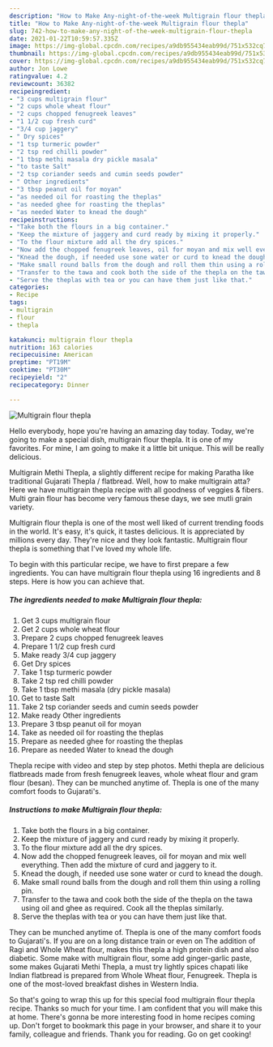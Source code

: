 ```yaml
---
description: "How to Make Any-night-of-the-week Multigrain flour thepla"
title: "How to Make Any-night-of-the-week Multigrain flour thepla"
slug: 742-how-to-make-any-night-of-the-week-multigrain-flour-thepla
date: 2021-01-22T10:59:57.335Z
image: https://img-global.cpcdn.com/recipes/a9db955434eab99d/751x532cq70/multigrain-flour-thepla-recipe-main-photo.jpg
thumbnail: https://img-global.cpcdn.com/recipes/a9db955434eab99d/751x532cq70/multigrain-flour-thepla-recipe-main-photo.jpg
cover: https://img-global.cpcdn.com/recipes/a9db955434eab99d/751x532cq70/multigrain-flour-thepla-recipe-main-photo.jpg
author: Jon Lowe
ratingvalue: 4.2
reviewcount: 36382
recipeingredient:
- "3 cups multigrain flour"
- "2 cups whole wheat flour"
- "2 cups chopped fenugreek leaves"
- "1 1/2 cup fresh curd"
- "3/4 cup jaggery"
- " Dry spices"
- "1 tsp turmeric powder"
- "2 tsp red chilli powder"
- "1 tbsp methi masala dry pickle masala"
- "to taste Salt"
- "2 tsp coriander seeds and cumin seeds powder"
- " Other ingredients"
- "3 tbsp peanut oil for moyan"
- "as needed oil for roasting the theplas"
- "as needed ghee for roasting the theplas"
- "as needed Water to knead the dough"
recipeinstructions:
- "Take both the flours in a big container."
- "Keep the mixture of jaggery and curd ready by mixing it properly."
- "To the flour mixture add all the dry spices."
- "Now add the chopped fenugreek leaves, oil for moyan and mix well everything. Then add the mixture of curd and jaggery to it."
- "Knead the dough, if needed use sone water or curd to knead the dough."
- "Make small round balls from the dough and roll them thin using a rolling pin."
- "Transfer to the tawa and cook both the side of the thepla on the tawa using oil and ghee as required. Cook all the theplas similarly."
- "Serve the theplas with tea or you can have them just like that."
categories:
- Recipe
tags:
- multigrain
- flour
- thepla

katakunci: multigrain flour thepla 
nutrition: 163 calories
recipecuisine: American
preptime: "PT19M"
cooktime: "PT30M"
recipeyield: "2"
recipecategory: Dinner

---
```



![Multigrain flour thepla](https://img-global.cpcdn.com/recipes/a9db955434eab99d/751x532cq70/multigrain-flour-thepla-recipe-main-photo.jpg)

Hello everybody, hope you're having an amazing day today. Today, we're going to make a special dish, multigrain flour thepla. It is one of my favorites. For mine, I am going to make it a little bit unique. This will be really delicious.

Multigrain Methi Thepla, a slightly different recipe for making Paratha like traditional Gujarati Thepla / flatbread. Well, how to make multigrain atta? Here we have multigrain thepla recipe with all goodness of veggies &amp; fibers. Multi grain flour has become very famous these days, we see mutli grain variety.

Multigrain flour thepla is one of the most well liked of current trending foods in the world. It's easy, it's quick, it tastes delicious. It is appreciated by millions every day. They're nice and they look fantastic. Multigrain flour thepla is something that I've loved my whole life.


To begin with this particular recipe, we have to first prepare a few ingredients. You can have multigrain flour thepla using 16 ingredients and 8 steps. Here is how you can achieve that.

<!--inarticleads1-->

##### The ingredients needed to make Multigrain flour thepla:

1. Get 3 cups multigrain flour
1. Get 2 cups whole wheat flour
1. Prepare 2 cups chopped fenugreek leaves
1. Prepare 1 1/2 cup fresh curd
1. Make ready 3/4 cup jaggery
1. Get  Dry spices
1. Take 1 tsp turmeric powder
1. Take 2 tsp red chilli powder
1. Take 1 tbsp methi masala (dry pickle masala)
1. Get to taste Salt
1. Take 2 tsp coriander seeds and cumin seeds powder
1. Make ready  Other ingredients
1. Prepare 3 tbsp peanut oil for moyan
1. Take as needed oil for roasting the theplas
1. Prepare as needed ghee for roasting the theplas
1. Prepare as needed Water to knead the dough


Thepla recipe with video and step by step photos. Methi thepla are delicious flatbreads made from fresh fenugreek leaves, whole wheat flour and gram flour (besan). They can be munched anytime of. Thepla is one of the many comfort foods to Gujarati&#39;s. 

<!--inarticleads2-->

##### Instructions to make Multigrain flour thepla:

1. Take both the flours in a big container.
1. Keep the mixture of jaggery and curd ready by mixing it properly.
1. To the flour mixture add all the dry spices.
1. Now add the chopped fenugreek leaves, oil for moyan and mix well everything. Then add the mixture of curd and jaggery to it.
1. Knead the dough, if needed use sone water or curd to knead the dough.
1. Make small round balls from the dough and roll them thin using a rolling pin.
1. Transfer to the tawa and cook both the side of the thepla on the tawa using oil and ghee as required. Cook all the theplas similarly.
1. Serve the theplas with tea or you can have them just like that.


They can be munched anytime of. Thepla is one of the many comfort foods to Gujarati&#39;s. If you are on a long distance train or even on The addition of Ragi and Whole Wheat flour, makes this thepla a high protein dish and also diabetic. Some make with multigrain flour, some add ginger-garlic paste, some makes Gujarati Methi Thepla, a must try lightly spices chapati like Indian flatbread is prepared from Whole Wheat flour, Fenugreek. Thepla is one of the most-loved breakfast dishes in Western India. 

So that's going to wrap this up for this special food multigrain flour thepla recipe. Thanks so much for your time. I am confident that you will make this at home. There's gonna be more interesting food in home recipes coming up. Don't forget to bookmark this page in your browser, and share it to your family, colleague and friends. Thank you for reading. Go on get cooking!
